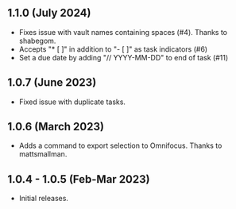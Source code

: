 ## 1.1.0 (July 2024)

- Fixes issue with vault names containing spaces (#4). Thanks to shabegom.
- Accepts "* [ ]" in addition to "- [ ]" as task indicators (#6)
- Set a due date by adding "// YYYY-MM-DD" to end of task (#11)

## 1.0.7 (June 2023)

- Fixed issue with duplicate tasks.

##  1.0.6 (March 2023)

- Adds a command to export selection to Omnifocus. Thanks to mattsmallman.

## 1.0.4 - 1.0.5 (Feb-Mar 2023)

- Initial releases.
